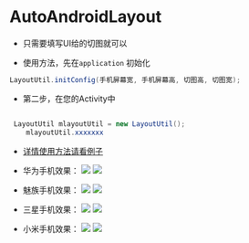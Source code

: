 # AutoAndroidLayout
- 只需要填写UI给的切图就可以


- 使用方法，先在`application` 初始化


```java
LayoutUtil.initConfig(手机屏幕宽, 手机屏幕高, 切图高, 切图宽);

```

- 第二步，在您的Activity中

```java

 LayoutUtil mlayoutUtil = new LayoutUtil();
    mlayoutUtil.xxxxxxx

```


- [详情使用方法请看例子](https://github.com/l123456789jy/AutoAndroidLayout/blob/master/app/src/main/java/com/lazy/autoandroidlayout/MainActivity.java)



- 华为手机效果：
![](https://github.com/l123456789jy/AutoAndroidLayout/blob/master/image/hua_wei_a.jpg)
![](https://github.com/l123456789jy/AutoAndroidLayout/blob/master/image/hua_wei_b.jpg)



- 魅族手机效果：
![](https://github.com/l123456789jy/AutoAndroidLayout/blob/master/image/mei_zu_a.jpg)
![](https://github.com/l123456789jy/AutoAndroidLayout/blob/master/image/mei_zu_b.jpg)



- 三星手机效果：
![](https://github.com/l123456789jy/AutoAndroidLayout/blob/master/image/san_xing_a.jpg)
![](https://github.com/l123456789jy/AutoAndroidLayout/blob/master/image/san_xing_b.jpg)



- 小米手机效果：
![](https://github.com/l123456789jy/AutoAndroidLayout/blob/master/image/xiao_mi_a.jpg)
![](https://github.com/l123456789jy/AutoAndroidLayout/blob/master/image/xiao_mi_b.jpg)